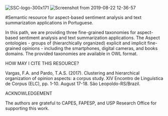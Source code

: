 ![SSC-logo-300x171](https://user-images.githubusercontent.com/19657817/63529693-77e6b100-c4db-11e9-9385-7d9b109427a2.png) ![Screenshot from 2019-08-22 12-36-57](https://user-images.githubusercontent.com/19657817/63529275-ccd5f780-c4da-11e9-9d2c-dce592d855e7.png) 

#Semantic resource for aspect-based sentiment analysis and text summarization applications in Portuguese.

In this path, we are providing three fine-grained taxonomies for aspect-based sentiment analysis and text summarization applications. The Aspect ontologies - groups of (hierarchically organized) explicit and implicit fine-grained opinions - including the smartphones, digital cameras, and books domains. The provided taxonomies are available in OWL format.


HOW MAY I CITE THIS RESOURCE?

Vargas, F.A. and Pardo, T.A.S. (2017). Clustering and hierarchical organization of opinion aspects: a corpus study. XIV Encontro de Linguística de Corpus (ELC), pp. 1-10. August 17-18. São Leopoldo-RS/Brazil.

ACKNOWLEDGEMENT

The authors are grateful to CAPES, FAPESP, and USP Research Office for supporting this work.
